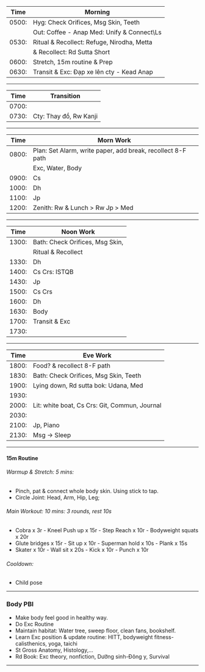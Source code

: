 | Time  | Morning                                      |
|-------|----------------------------------------------|
| 0500: | Hyg: Check Orifices, Msg Skin, Teeth        |
|       | Out: Coffee - Anap Med: Unify & Connect\Ls   |
| 0530: | Ritual & Recollect: Refuge, Nirodha, Metta    |
|       | & Recollect: Rd Sutta Short                 |
| 0600: | Stretch, 15m routine & Prep                  |
| 0630: | Transit & Exc: Đạp xe lên cty - Kead Anap    |
---
| Time  | Transition |
|-------|------------|
| 0700: |            |
| 0730: | Cty: Thay đồ, Rw Kanji |
---
| Time  | Morn Work                                  |
|-------|-------------------------------------------|
| 0800: | Plan: Set Alarm, write paper, add break, recollect 8-F path |
|       | Exc, Water, Body                          |
| 0900: | Cs                                        |
| 1000: | Dh                                        |
| 1100: | Jp                                        |
| 1200: | Zenith: Rw & Lunch > Rw Jp > Med          |
---
| Time  | Noon Work                                    |
|-------|---------------------------------------------|
| 1300: | Bath: Check Orifices, Msg Skin,             |
|       | Ritual & Recollect                           |
| 1330: | Dh                                         |
| 1400: | Cs Crs: ISTQB                               |
| 1430: | Jp                                         |
| 1500: | Cs Crs                                     |
| 1600: | Dh                                         |
| 1630: | Body                                       |
| 1700: | Transit & Exc                               |
| 1730: |                                             |
---
| Time  | Eve Work                                   |
|-------|--------------------------------------------|
| 1800: | Food? & recollect 8-F path                |
| 1830: | Bath: Check Orifices, Msg Skin, Teeth       |
| 1900: | Lying down, Rd sutta bok: Udana, Med        |
| 1930: |                                            |
| 2000: | Lit: white boat, Cs Crs: Git, Commun, Journal |
| 2030: |                                            |
| 2100: | Jp, Piano                                   |
| 2130: | Msg -> Sleep                               |
---
#### 15m Routine
###### Warmup & Stretch: 5 mins: 
+ Pinch, pat & connect whole body skin. Using stick to tap.
+ Circle Joint: Head, Arm, Hip, Leg;
###### Main Workout: 10 mins: 3 rounds, rest 10s
+ Cobra x 3r - Kneel Push up x 15r - Step Reach x 10r - Bodyweight squats  x 20r
+ Glute bridges x 15r - Sit up x 10r - Superman hold x 10s - Plank x 15s
+ Skater x 10r - Wall sit x 20s - Kick x 10r - Punch x 10r
###### Cooldown: 
+ Child pose
---
### Body PBI
- Make body feel good in healthy way.
- Do Exc Routine
- Maintain habitat: Water tree, sweep floor, clean fans, bookshelf.
- Learn Exc position & update routine: HITT, bodyweight fitness-calisthenics, yoga, taichi 
- St Gross Anatomy, Histology,...
- Rd Book: Exc theory, nonfiction, Dưỡng sinh-Đông y, Survival
---
